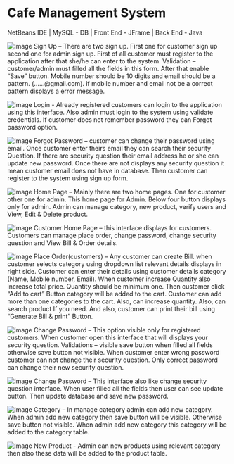 # Cafe Management System
NetBeans IDE | MySQL - DB | Front End - JFrame | Back End - Java

![image](https://user-images.githubusercontent.com/115879314/212493462-a12a25e1-0b79-4a56-9d1c-17aa9535e652.png)
Sign Up – There are two sign up. First one for customer sign up second one for admin sign up. First of all customer must register to the application after that she/he can enter to the system. 
Validation – customer/admin must filled all the fields in this form. After that enable “Save” button. Mobile number should be 10 digits and email should be a pattern. (……@gmail.com). if mobile number and email not be a correct pattern displays a error message. 


![image](https://user-images.githubusercontent.com/115879314/212493529-cd42096f-f94a-4294-aaca-c92987cd3f22.png)
Login - Already registered customers can login to the application using this interface. Also admin must login to the system using validate credentials.  If customer does not remember password they can Forgot password option. 


![image](https://user-images.githubusercontent.com/115879314/212493548-d7f71c65-d501-4926-8020-46994ccb9ceb.png)
Forgot Password – customer can change their password using email. Once customer enter theirs email they can search their security Question. If there are security question their email address he or she can update new password. Once there are not displays any security question it mean customer email does not have in database. Then customer can register to the system using sign up form.


![image](https://user-images.githubusercontent.com/115879314/212493567-11255afd-8a96-4c38-828e-a77a3cb8eb71.png)
Home Page – Mainly there are two home pages. One for customer other one for admin. This home page for Admin. Below four button displays only for admin. Admin can manage category, new product, verify users and View, Edit & Delete product.


![image](https://user-images.githubusercontent.com/115879314/212493589-c95200f7-efba-46e9-8957-823ed237d3b7.png)
Customer Home Page – this interface displays for customers. Customers can manage place order, change password, change security question and View Bill & Order details.


![image](https://user-images.githubusercontent.com/115879314/212493603-67d18fc9-9c7f-47ba-8dfd-2c30305b899e.png)
Place Order(customers) – Any customer can create Bill. when customer selects category using dropdown list relevant details displays in right side. Customer can enter their details using customer details category (Name, Mobile number, Email). When customer increase Quantity also increase total price. Quantity should be minimum one.  Then customer click “Add to cart” Button category will be added to the cart.  Customer can add more than one categories to the cart. Also, can increase quantity. Also, can search product If you need. And also, customer can print their bill using “Generate Bill & print” Button. 


![image](https://user-images.githubusercontent.com/115879314/212493622-69860df2-c476-4375-8cb0-1e56190e7bf5.png)
Change Password – This option visible only for registered customers. When customer open this interface that will displays your security question. 
Validations – visible save button when filled all fields otherwise save button not visible. When customer enter wrong password customer can not change their security question. Only correct password can change their new security question.


![image](https://user-images.githubusercontent.com/115879314/212493632-dfd1f5ca-42cd-41d1-bea5-24624248ceec.png)
Change Password – This interface also like change security question interface.  When user filled all the fields then user can see update button. Then update database and save new password.


![image](https://user-images.githubusercontent.com/115879314/212493643-94b7527d-cecb-4324-bf43-693eeaec5b8a.png)
Category – In manage category admin can add new category. When admin add new category then save button will be visible. Otherwise save button not visible. When admin add new category this category will be added to the category table.


![image](https://user-images.githubusercontent.com/115879314/212493648-2af8600c-9724-4594-ab5c-d66d7f36008c.png)
New Product - Admin can new products using relevant category then also these data will be added to the product table.
